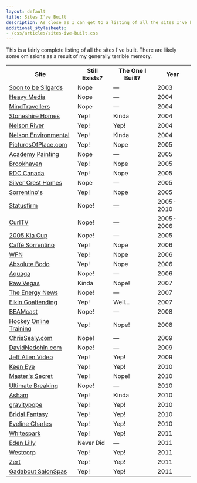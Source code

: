 ```yaml
---
layout: default
title: Sites I've Built
description: As close as I can get to a listing of all the sites I've built. There are likely some I've forgotten.
additional_stylesheets:
- /css/articles/sites-ive-built.css
---
```

This is a fairly complete listing of all the sites I've built. There are likely some omissions as a result of my generally terrible memory.

<table class="">
  <tr>
	<th scope="col">Site</th>
	<th scope="col">Still Exists?</th>
	<th scope="col">The One I Built?</th>
	<th scope="col">Year</th>
  </tr>
  <tr class="for-myself">
  	<td scope="row"><a href="http://www.soontobesilgards.com">Soon to be Silgards</a></td>
  	<td><span class="nope">Nope</span></td>
  	<td><span class="na">—</span></td>
  	<td>2003</td>
  </tr>
  <tr class="for-myself">
  	<td scope="row"><a href="http://www.heavymedia.ca">Heavy Media</a></td>
  	<td><span class="nope">Nope</span></td>
  	<td><span class="na">—</span></td>
  	<td>2004</td>
  </tr>
  <tr class="for-mindtravellers">
  	<td scope="row"><a href="http://www.mindtravellers.ca">MindTravellers</a></td>
  	<td><span class="nope">Nope</span></td>
  	<td><span class="na">—</span></td>
  	<td>2004</td>
  </tr>
  <tr class="for-mindtravellers">
  	<td scope="row"><a href="http://www.stoneshirehomes.com">Stoneshire Homes</a></td>
  	<td><span class="yep">Yep!</span></td>
  	<td><span class="kinda">Kinda</span></td>
  	<td>2004</td>
  </tr>
  <tr class="for-mindtravellers">
  	<td scope="row"><a href="http://www.nelsonriver.com">Nelson River</a></td>
  	<td><span class="yep">Yep!</span></td>
  	<td><span class="yep">Yep!</span></td>
  	<td>2004</td>
  </tr>
  <tr class="for-mindtravellers">
  	<td scope="row"><a href="http://www.nelsonenvironmental.com">Nelson Environmental</a></td>
  	<td><span class="yep">Yep!</span></td>
  	<td><span class="kinda">Kinda</span></td>
  	<td>2004</td>
  </tr>
  <tr class="for-mindtravellers">
  	<td scope="row"><a href="http://www.picturesofplaces.com">PicturesOfPlace.com</a></td>
  	<td><span class="yep">Yep!</span></td>
  	<td><span class="nope">Nope</span></td>
  	<td>2005</td>
  </tr>
  <tr class="for-mindtravellers">
  	<td scope="row"><a href="http://www.academypainting.ca">Academy Painting</a></td>
  	<td><span class="nope">Nope</span></td>
  	<td><span class="na">—</span></td>
  	<td>2005</td>
  </tr>
  <tr class="for-mindtravellers">
  	<td scope="row"><a href="http://www.brookhaven.ca">Brookhaven</a></td>
  	<td><span class="yep">Yep!</span></td>
  	<td><span class="nope">Nope</span></td>
  	<td>2005</td>
  </tr>
  <tr class="for-mindtravellers">
  	<td scope="row"><a href="http://www.rdccanada.com">RDC Canada</a></td>
  	<td><span class="yep">Yep!</span></td>
  	<td><span class="nope">Nope</span></td>
  	<td>2005</td>
  </tr>
  <tr class="for-mindtravellers">
  	<td scope="row"><a href="http://www.silvercresthomes.ca">Silver Crest Homes</a></td>
  	<td><span class="nope">Nope</span></td>
  	<td><span class="na">—</span></td>
  	<td>2005</td>
  </tr>
  <tr class="for-myself">
  	<td scope="row"><a href="http://www.sorrentinos.com">Sorrentino's</a></td>
  	<td><span class="yep">Yep!</span></td>
  	<td><span class="nope">Nope</span></td>
  	<td>2005</td>
  </tr>
  <tr class="for-statusfirm">
  	<td scope="row"><a href="http://www.statusfirm.com">Statusfirm</a></td>
  	<td><span class="nope">Nope!</span></td>
  	<td><span class="na">—</span></td>
  	<td>2005-2010</td>
  </tr>
  <tr class="for-statusfirm">
  	<td scope="row"><a href="http://www.curltv.com">CurlTV</a></td>
  	<td><span class="nope">Nope!</span></td>
  	<td><span class="na">—</span></td>
  	<td>2005-2006</td>
  </tr>
  <tr class="for-statusfirm">
  	<td scope="row"><a href="http://www.2005kiacup.com">2005 Kia Cup</a></td>
  	<td><span class="nope">Nope!</span></td>
  	<td><span class="na">—</span></td>
  	<td>2005</td>
  </tr>
  <tr class="for-myself">
  	<td scope="row"><a href="http://www.caffesorrentino.com">Caffè Sorrentino</a></td>
  	<td><span class="yep">Yep!</span></td>
  	<td><span class="nope">Nope</span></td>
  	<td>2006</td>
  </tr>
  <tr class="for-statusfirm">
  	<td scope="row"><a href="http://www.wfn.tv">WFN</a></td>
  	<td><span class="yep">Yep!</span></td>
  	<td><span class="nope">Nope</span></td>
  	<td>2006</td>
  </tr>
  <tr class="for-statusfirm">
  	<td scope="row"><a href="http://www.absolutebodo.com">Absolute Bodo</a></td>
  	<td><span class="yep">Yep!</span></td>
  	<td><span class="nope">Nope</span></td>
  	<td>2006</td>
  </tr>
  <tr class="for-statusfirm">
  	<td scope="row"><a href="http://www.aquaga.com">Aquaga</a></td>
  	<td><span class="nope">Nope!</span></td>
  	<td><span class="na">—</span></td>
  	<td>2006</td>
  </tr>
  <tr class="for-statusfirm">
  	<td scope="row"><a href="http://www.rawvegas.tv">Raw Vegas</a></td>
  	<td><span class="kinda">Kinda</span></td>
  	<td><span class="nope">Nope!</span></td>
  	<td>2007</td>
  </tr>
  <tr class="for-statusfirm">
  	<td scope="row"><a href="http://www.theenergynews.com">The Energy News</a></td>
  	<td><span class="nope">Nope!</span></td>
  	<td><span class="na">—</span></td>
  	<td>2007</td>
  </tr>
  <tr class="for-statusfirm">
  	<td scope="row"><a href="http://www.elkingoaltending.com">Elkin Goaltending</a></td>
  	<td><span class="yep">Yep!</span></td>
  	<td><span class="kinda">Well...</span></td>
  	<td>2007</td>
  </tr>
  <tr class="for-statusfirm">
  	<td scope="row"><a href="http://www.beamtelehealth.ca">BEAMcast</a></td>
  	<td><span class="nope">Nope!</span></td>
  	<td><span class="na">—</span></td>
  	<td>2008</td>
  </tr>
  <tr class="for-statusfirm">
  	<td scope="row"><a href="http://www.hockeyot.com">Hockey Online Training</a></td>
  	<td><span class="yep">Yep!</span></td>
  	<td><span class="nope">Nope!</span></td>
  	<td>2008</td>
  </tr>
  <tr class="for-statusfirm">
  	<td scope="row"><a href="http://www.chrissealy.com">ChrisSealy.com</a></td>
  	<td><span class="nope">Nope!</span></td>
  	<td><span class="na">—</span></td>
  	<td>2009</td>
  </tr>
  <tr class="for-statusfirm">
  	<td scope="row"><a href="http://www.davidnedohin.com">DavidNedohin.com</a></td>
  	<td><span class="nope">Nope!</span></td>
  	<td><span class="na">—</span></td>
  	<td>2009</td>
  </tr>
  <tr class="for-myself">
  	<td scope="row"><a href="http://www.jeffallenvideo.com">Jeff Allen Video</a></td>
  	<td><span class="yep">Yep!</span></td>
  	<td><span class="yep">Yep!</span></td>
  	<td>2009</td>
  </tr>
  <tr class="for-myself">
  	<td scope="row"><a href="http://www.keeneye.com">Keen Eye</a></td>
  	<td><span class="yep">Yep!</span></td>
  	<td><span class="yep">Yep!</span></td>
  	<td>2010</td>
  </tr>
  <tr class="for-myself">
  	<td scope="row"><a href="http://www.masters-secret.com">Master's Secret</a></td>
  	<td><span class="yep">Yep!</span></td>
  	<td><span class="nope">Nope!</span></td>
  	<td>2010</td>
  </tr>
  <tr class="for-myself">
  	<td scope="row"><a href="http://www.ultimatebreaking.com">Ultimate Breaking</a></td>
  	<td><span class="nope">Nope!</span></td>
  	<td><span class="na">—</span></td>
  	<td>2010</td>
  </tr>
  <tr class="for-statusfirm">
  	<td scope="row"><a href="http://www.asham.com">Asham</a></td>
  	<td><span class="yep">Yep!</span></td>
  	<td><span class="kinda">Kinda</span></td>
  	<td>2010</td>
  </tr>
  <tr class="for-whitespark">
  	<td scope="row"><a href="http://www.gravitypope.com">gravitypope</a></td>
  	<td><span class="yep">Yep!</span></td>
  	<td><span class="yep">Yep!</span></td>
  	<td>2010</td>
  </tr>
  <tr class="for-whitespark">
  	<td scope="row"><a href="http://www.bridalfantasy.com">Bridal Fantasy</a></td>
  	<td><span class="yep">Yep!</span></td>
  	<td><span class="yep">Yep!</span></td>
  	<td>2010</td>
  </tr>
  <tr class="for-whitespark">
  	<td scope="row"><a href="http://www.evelinecharles.com">Eveline Charles</a></td>
  	<td><span class="yep">Yep!</span></td>
  	<td><span class="yep">Yep!</span></td>
  	<td>2010</td>
  </tr>
  <tr class="for-whitespark">
  	<td scope="row"><a href="http://www.whitespark.ca">Whitespark</a></td>
  	<td><span class="yep">Yep!</span></td>
  	<td><span class="yep">Yep!</span></td>
  	<td>2011</td>
  </tr>
  <tr class="for-whitespark">
  	<td scope="row"><a href="http://www.edenlilly.com">Eden Lilly</a></td>
  	<td><span class="nope">Never Did</span></td>
  	<td><span class="na">—</span></td>
  	<td>2011</td>
  </tr>
  <tr class="for-whitespark">
  	<td scope="row"><a href="http://www.westcorp.net">Westcorp</a></td>
  	<td><span class="yep">Yep!</span></td>
  	<td><span class="yep">Yep!</span></td>
  	<td>2011</td>
  </tr>
  <tr class="for-whitespark">
  	<td scope="row"><a href="http://www.zert.com">Zert</a></td>
  	<td><span class="yep">Yep!</span></td>
  	<td><span class="yep">Yep!</span></td>
  	<td>2011</td>
  </tr>
  <tr class="for-whitespark">
  	<td scope="row"><a href="http://www.gadabout.com">Gadabout SalonSpas</a></td>
  	<td><span class="yep">Yep!</span></td>
  	<td><span class="yep">Yep!</span></td>
  	<td>2011</td>
  </tr>
</table>